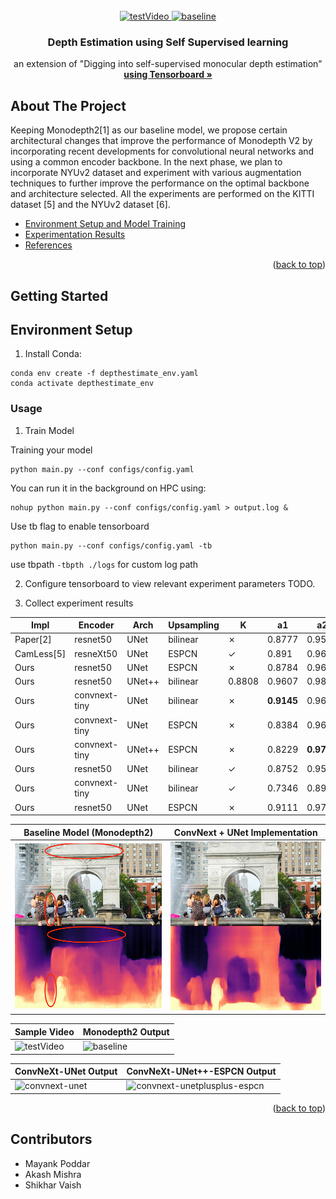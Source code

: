 <div id="top"></div>
<!-- PROJECT LOGO -->
<br />
<div align="center">
  <a href="https://rehost.in/templates">
    <img src="https://github.com/mayankpoddar/depthestimation/blob/main/predictions/testVideo.gif" alt="testVideo" width="450" height="300">
    <img src="https://github.com/mayankpoddar/depthestimation/blob/main/predictions/testVideo-baseline-resnet-unet.gif" alt="baseline" width="450" height="300">
  </a>

<h3 align="center">Depth Estimation using Self Supervised learning</h3>
  <p align="center">
    an extension of "Digging into self-supervised monocular depth estimation"
    <br />
    <a href="https://www.tensorflow.org/tensorboard"><strong>using Tensorboard »</strong></a>
    <br />
  </p>
</div>

<!-- ABOUT THE PROJECT -->
## About The Project

Keeping Monodepth2[1] as our baseline model, we propose certain architectural changes that
improve the performance of Monodepth V2 by incorporating recent developments for convolutional
neural networks and using a common encoder backbone. In the next phase, we plan to incorporate
NYUv2 dataset and experiment with various augmentation techniques to further improve the
performance on the optimal backbone and architecture selected. All the experiments are performed
on the KITTI dataset [5] and the NYUv2 dataset [6].

* [Environment Setup and Model Training](#env)
* [Experimentation Results](#results)
* [References](#ref)

<p align="right">(<a href="#top">back to top</a>)</p>

<!-- GETTING STARTED -->
## Getting Started

<a name="env"></a>

## Environment Setup

1. Install Conda:

```
conda env create -f depthestimate_env.yaml
conda activate depthestimate_env
```

### Usage

1. Train Model

Training your model
```
python main.py --conf configs/config.yaml 
```

You can run it in the background on HPC using:

```
nohup python main.py --conf configs/config.yaml > output.log &
```
Use tb flag to enable tensorboard
```
python main.py --conf configs/config.yaml -tb 
```
use tbpath `-tbpth ./logs` for custom log path

2. Configure tensorboard to view relevant experiment parameters TODO.

3. Collect experiment results

| Impl | Encoder | Arch | Upsampling | K | a1 | a2 | a3 | abs_rel | log_rms | rms | sq_rel | Link |
|---------------|--------------|-----------------|--------|--------|--------|---------|---------|-------|--------|--------|--------| -------- |
| Paper[2] | resnet50 | UNet | bilinear | &#x2717; | 0.8777 | 0.959 | 0.981 | 0.115  | 0.193 | 4.863 | 0.903 | - |
| CamLess[5] | resneXt50 | UNet | ESPCN | &#10003; | 0.891 | 0.964 | 0.983 | 0.106  | 0.182  | 4.482 | 0.750 | - |
| Ours | resnet50 | UNet | ESPCN | &#x2717; | 0.8784 | 0.9654 | 0.9867 | 0.109 | 0.1887 | 4.327 | 0.661 | [Link](https://storage.googleapis.com/depthestimation-weights/baseline-resnet-unet.zip) |
| Ours | resnet50 | UNet++ | bilinear | 0.8808 | 0.9607 | 0.9835  | 0.1483 | 0.2372 | 6.000 | 3.709 | [Link](https://storage.googleapis.com/depthestimation-weights/resnet-unetplusplus.zip) |
| Ours | convnext-tiny | UNet | bilinear | &#x2717; | **0.9145** | 0.9682 | 0.9852  | **0.09386** | 0.1776 | 3.953 | **0.5298** | [Link](https://storage.googleapis.com/depthestimation-weights/convnext-unet.zip) |
| Ours | convnext-tiny | UNet | ESPCN | &#x2717; | 0.8384 | 0.961 | 0.989  | 0.1224 | 0.1892 | **3.886** | 0.587 | [Link](https://storage.googleapis.com/depthestimation-weights/convnext-unet-espcn.zip) |
| Ours | convnext-tiny | UNet++ | ESPCN | &#x2717; | 0.8229 | **0.9751** | **0.9902**  | 0.1234 | 0.1933 | 4.07 | 0.6039 | [Link](https://storage.googleapis.com/depthestimation-weights/convnext-unetplusplus-espcn.zip) |
| Ours | resnet50 | UNet | bilinear | &#10003; | 0.8752 | 0.9575 | 0.9814  | 0.1125 | 0.1984 | 4.55 | 0.6957 | [Link](https://storage.googleapis.com/depthestimation-weights/resnet-unet-camnet.zip) |
| Ours | convnext-tiny | UNet | bilinear | &#10003; | 0.7346 | 0.8911 | 0.9491  | 0.1828 | 0.2981 | 7.515 | 1.474 | [Link](https://storage.googleapis.com/depthestimation-weights/convnext-unet-camnet.zip) |
| Ours | resnet50 | UNet | ESPCN | &#x2717; | 0.9111 | 0.9733 | 0.9878  | 0.1005 | **0.1693** | 3.978 | 0.5615 | [Link](https://storage.googleapis.com/depthestimation-weights/resnet-unet-espcn.zip) |

Baseline Model (Monodepth2)|  ConvNext + UNet Implementation
:-------------------------:|:-------------------------:
![](https://github.com/mayankpoddar/depthestimation/blob/main/assets/fig6.png)  |  ![](https://github.com/mayankpoddar/depthestimation/blob/main/assets/WSP-2UP4_pred_convnext-unet_espcn-False.jpg)

|Sample Video | Monodepth2 Output |
|-------------|-------------------|
|![testVideo](https://github.com/mayankpoddar/depthestimation/blob/main/predictions/testVideo.gif)|![baseline](https://github.com/mayankpoddar/depthestimation/blob/main/predictions/testVideo-baseline-resnet-unet.gif)|

|ConvNeXt-UNet Output | ConvNeXt-UNet++-ESPCN Output |
|---------------------|----------------------------|
|![convnext-unet](https://github.com/mayankpoddar/depthestimation/blob/main/predictions/testVideo-convnext-unet.gif)|![convnext-unetplusplus-espcn](https://github.com/mayankpoddar/depthestimation/blob/main/predictions/testVideo-convnext-unetplusplus-espcn.gif)|

<p align="right">(<a href="#top">back to top</a>)</p>

<!-- CONTACT -->
## Contributors

* Mayank Poddar
* Akash Mishra
* Shikhar Vaish
